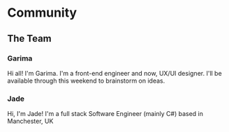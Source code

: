 # Community

## The Team

### Garima
Hi all! I'm Garima. I'm a front-end engineer and now, UX/UI designer. I'll be available through this weekend to brainstorm on ideas. 

### Jade
Hi, I'm Jade! I'm a full stack Software Engineer (mainly C#) based in Manchester, UK
